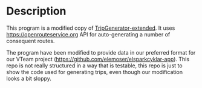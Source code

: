 # Description

This program is a modified copy of [TripGenerator-extended](https://github.com/JuliaLind/TripGenerator-extended). It uses https://openrouteservice.org API for auto-generating a number of consequent routes.

The program have been modified to provide data in our preferred format for our VTeam project (https://github.com/elemoser/elsparkcyklar-app). This repo is not really structured in a way that is testable, this repo is just to show the code used for generating trips, even though our modification looks a bit sloppy.
